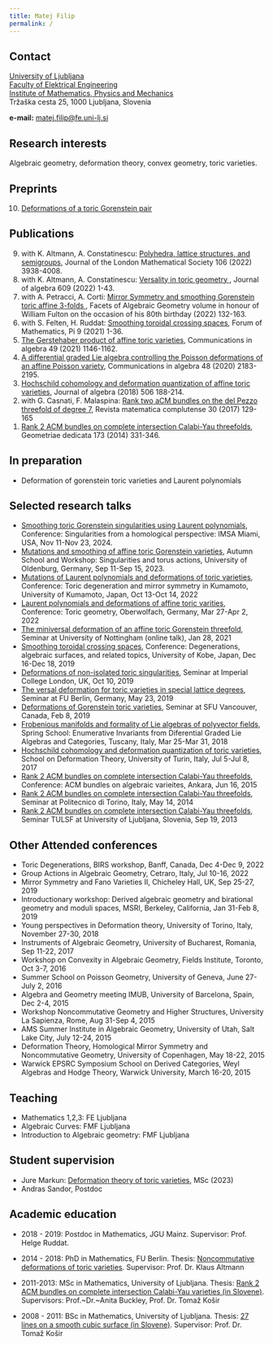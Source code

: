 ```yaml
---
title: Matej Filip
permalink: /
---
```


## Contact

[University of Ljubljana](https://www.uni-lj.si/university/)<br/>
[Faculty of Elektrical Engineering](https://www.fe.uni-lj.si/en) <br/>
[Institute of Mathematics, Physics and Mechanics](http://www.imfm.si/) <br/>
Tržaška cesta 25, 1000 Ljubljana, Slovenia

**e-mail:** matej.filip@fe.uni-lj.si

## Research interests

Algebraic geometry, deformation theory, convex geometry, toric varieties.

## Preprints

<ol>
<li value="10"> <a href="https://arxiv.org/pdf/2006.12960">Deformations of a toric Gorenstein pair</a></li>
</ol>

## Publications

<ol>
<li value="9"> with K. Altmann, A. Constatinescu: <a href="https://londmathsoc.onlinelibrary.wiley.com/doi/10.1112/jlms.12678">Polyhedra, lattice structures, and semigroups</a>, Journal of the London Mathematical Society 106 (2022) 3938-4008.</li>
<li value="8">  with K. Altmann, A. Constatinescu: <a href="https://www.sciencedirect.com/science/article/pii/S002186932200285X">Versality in toric geometry </a>, Journal of algebra 609 (2022) 1-43.</li>
<li value="7">  with A. Petracci, A. Corti: <a href="https://doi.org/10.1017/9781108877831.005">Mirror Symmetry and smoothing Gorenstein toric affine 3-folds </a>, Facets of Algebraic Geometry
volume in honour of William Fulton on the occasion of his 80th birthday (2022) 132-163.</li>
<li value="6"> with S. Felten, H. Ruddat: <a href="https://doi.org/10.1017/fmp.2021.8">Smoothing toroidal crossing spaces</a>, Forum of Mathematics, Pi 9 (2021) 1-36.</li>
<li value="5"> <a href="https://doi.org/10.1080/00927872.2020.1828906">The Gerstehaber product of affine toric varieties</a>, Communications in algebra 49 (2021) 1146-1162.</li>
<li value="4"> <a href="https://doi.org/10.1080/00927872.2019.1710520">A differential graded Lie algebra controlling the Poisson deformations of an affine Poisson variety</a>, Communications in algebra 48 (2020) 2183-2195.</li>
<li value="3"> <a href="https://doi.org/10.1016/j.jalgebra.2018.03.016">Hochschild cohomology and deformation quantization of affine toric varieties</a>, 
	Journal of algebra (2018) 506 188-214.</li>
<li value="2"> with G. Casnati, F. Malaspina: <a href="https://doi.org/10.1007/s13163-016-0213-2">Rank two aCM bundles on the del Pezzo threefold of degree 7</a>,
	Revista matematica complutense 30 (2017) 129-165</li>
<li value="1"> <a href="https://doi.org/10.1007/s10711-013-9945-z">Rank 2 ACM bundles on complete intersection Calabi-Yau threefolds</a>,  
	Geometriae dedicata 173 (2014) 331-346.</li>
</ol>

## In preparation

* Deformation of gorenstein toric varieties and Laurent polynomials


## Selected research talks

* [Smoothing toric Gorenstein singularities using Laurent polynomials](https://sites.google.com/view/singularities-imsa-2024),
  	Conference: Singularities from a homological perspective: IMSA Miami, USA, Nov 11-Nov 23, 2024.
* [Mutations and smoothing of affine toric Gorenstein varieties](https://uol.de/mathematik/aktuelles/singularities-and-torus-actions),
  	Autumn School and Workshop: Singularities and torus actions, University of Oldenburg, Germany, Sep 11-Sep 15, 2023.
* [Mutations of Laurent polynomials and deformations of toric varieties](https://nfujita-math.github.io/tdms2022/index.html),
  Conference: Toric degeneration and mirror symmetry in Kumamoto, University of Kumamoto, Japan, Oct 13-Oct 14, 2022
* [Laurent polynomials and deformations of affine toric varities](https://www.mfo.de/occasion/2213/www_view),
  Conference: Toric geometry, Oberwolfach, Germany, Mar 27-Apr 2, 2022
 * [The miniversal deformation of an affine toric Gorenstein threefold](https://kasprzyk.work/seminars/ag.html),
  Seminar at University of Nottingham (online talk), Jan 28, 2021 
* [Smoothing toroidal crossing spaces](https://sites.google.com/view/1912kobe),
  Conference: Degenerations, algebraic surfaces, and related topics, University of Kobe, Japan, Dec 16-Dec 18, 2019 
 * [Deformations of non-isolated toric singularities](https://www.imperial.ac.uk/events/96313/matej-filip-deformations-of-non-isolated-toric-singularities/),
  Seminar at Imperial College London, UK, Oct 10, 2019
* [The versal deformation for toric varieties in special lattice degrees](https://www.mi.fu-berlin.de/math/groups/ag-algebra/seminaralgeom/index.html),
  Seminar at FU Berlin, Germany, May 23, 2019
* [Deformations of Gorenstein toric varieties](https://www.sfu.ca/~nilten/teaching/ntag_archive.html),
  Seminar at SFU Vancouver, Canada, Feb 8, 2019
* [Frobenious manifolds and formality of Lie algebras of polyvector fields](https://www.agtz.mathematik.uni-mainz.de/tag/spring-school/),
  Spring School: Enumerative Invariants from Diferential Graded Lie Algebras and
Categories, Tuscany, Italy, Mar 25-Mar 31, 2018
* [Hochschild cohomology and deformation quantization of toric varieties](https://www.deformationschool.unito.it/),
  School on Deformation Theory, University of Turin, Italy, Jul 5-Jul 8, 2017
* [Rank 2 ACM bundles on complete intersection Calabi-Yau threefolds](http://wwwvb0.wix.com/wwwvb2015),
  Conference: ACM bundles on algebraic varieites, Ankara, Jun 16, 2015  
* [Rank 2 ACM bundles on complete intersection Calabi-Yau threefolds](https://www.dm-seminarialggeo.unito.it/eventi?view=venueevents&id=2%3ApolitecnicoTorino&order=field_sede&sort=desc&page=8),
  Seminar at Politecnico di Torino, Italy, May 14, 2014
* [Rank 2 ACM bundles on complete intersection Calabi-Yau threefolds](https://users.fmf.uni-lj.si/kosir/tulsfVIII.htm),
  Seminar TULSF at University of Ljubljana, Slovenia, Sep 19, 2013 
  






## Other Attended conferences

* Toric Degenerations, BIRS workshop,
Banff, Canada, Dec 4-Dec 9, 2022
* Group Actions in Algebraic Geometry,
Cetraro, Italy, Jul 10-16, 2022
* Mirror Symmetry and Fano Varieties II,
Chicheley Hall, UK, Sep 25-27, 2019
* Introductionary workshop: Derived algebraic geometry and birational geometry and moduli spaces,
MSRI, Berkeley, California, Jan 31-Feb 8, 2019
* Young perspectives in Deformation theory,
University of Torino, Italy, November 27-30, 2018
* Instruments of Algebraic Geometry,
University of Bucharest, Romania, Sep 11-22, 2017
* Workshop on Convexity in Algebraic Geometry,
Fields Institute, Toronto, Oct 3-7, 2016
* Summer School on Poisson Geometry,
University of Geneva, June 27-July 2, 2016
* Algebra and Geometry meeting IMUB,
University of Barcelona, Spain, Dec 2-4, 2015
* Workshop Noncommutative Geometry and Higher Structures,
University La Sapienza, Rome, Aug 31-Sep 4, 2015
* AMS Summer Institute in Algebraic Geometry,
University of Utah, Salt Lake City, July 12-24, 2015
* Deformation Theory, Homological Mirror Symmetry and Noncommutative Geometry,
University of Copenhagen, May 18-22, 2015
* Warwick EPSRC Symposium School on Derived Categories, Weyl Algebras and Hodge Theory,
Warwick University, March 16-20, 2015


## Teaching

* Mathematics 1,2,3: FE Ljubljana 
* Algebraic Curves: FMF Ljubljana
* Introduction to Algebraic geometry: FMF Ljubljana


## Student supervision

* Jure Markun: [Deformation theory of toric varieties](https://repozitorij.uni-lj.si/IzpisGradiva.php?id=149757), MSc (2023)
* Andras Sandor, Postdoc

## Academic education

* 2018 - 2019: Postdoc in Mathematics, JGU Mainz. Supervisor: Prof. Helge Ruddat.

* 2014 - 2018: PhD in Mathematics, FU Berlin. Thesis: [Noncommutative deformations of toric varieties](https://refubium.fu-berlin.de/bitstream/handle/fub188/23203/Thesis_Filip.pdf?sequence=3&isAllowed=y). Supervisor: Prof. Dr. Klaus Altmann
* 2011-2013: MSc in Mathematics, University of Ljubljana. Thesis: [Rank 2 ACM bundles on complete intersection Calabi-Yau varieties (in Slovene)](https://repozitorij.uni-lj.si/IzpisGradiva.php?id=97237). Supervisors: Prof.~Dr.~Anita Buckley, Prof. Dr. Tomaž Košir 
* 2008 - 2011: BSc in Mathematics, University of Ljubljana. Thesis: [27 lines on a smooth cubic surface (in Slovene)](https://repozitorij.uni-lj.si/IzpisGradiva.php?id=95825). Supervisor: Prof. Dr. Tomaž Košir
